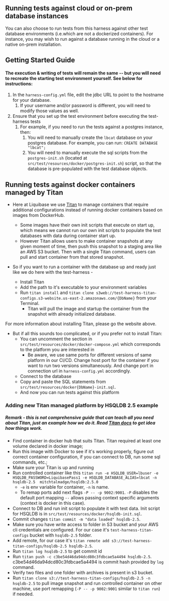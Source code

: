 ## Running tests against cloud or on-prem database instances

You can also choose to run tests from this harness against other test database environments (i.e.which are not a dockerized containers). 
For instance, you may wish to run against a database running in the cloud or a native on-prem installation.

## Getting Started Guide
#### The execution & writing of tests will remain the same -- but you will need to recreate the starting test environment yourself. See below for instructions:
1. In the `harness-config.yml` file, edit the jdbc URL to point to the hostname for your database.
    1. If your username and/or password is different, you will need to modify those values as well.
1. Ensure that you set up the test environment before executing the test-harness tests
    1. For example, if you need to run the tests against a postgres instance, then:
        1. You will need to manually create the `lbcat` database on your postgres database. 
        For example, you can run: `CREATE DATABASE "lbcat";`
        1. You will need to manually execute the sql scripts from the `postgres-init.sh` (located at `src/test/resources/docker/postgres-init.sh`)
        script, so that the database is pre-populated with the test database objects.


## Running tests against docker containers managed by Titan
* Here at Liquibase we use [Titan](https://github.com/titan-data/titan) to manage containers that require additional configurations
instead of running docker containers based on images from DockerHub.
  * Some images have their own init scripts that execute on start up, which means we cannot run our own init scripts to populate the test databases with data during container start up.
  * However Titan allows users to make container snapshots at any given moment of time, then push this snapshot to a staging area like an AWS S3 bucket.
Then with a single Titan command, users can pull and start container from that stored snapshot. 

* So if you want to run a container with the database up and ready just like we do here with the test-harness - 
  * Install Titan
  * Add the path to it's executable to your environment variables
  * Run `titan install` and `titan clone s3web://test-harness-titan-configs.s3-website.us-east-2.amazonaws.com/{DbName}` from your Terminal.
    * Titan will pull the image and startup the container from the snapshot with already initialized database.

For more information about installing Titan, please go the website above.

* But if all this sounds too complicated, or if you prefer not to install Titan: 
  * You can uncomment the section in `src/test/resources/docker/docker-compose.yml` which corresponds to the platform you are interested in
    * Be aware, we use same ports for different versions of same platform in our CI/CD. Change host port for the container if you want to run two versions simultaneously. 
    And change port in connection url in `harness-config.yml` accordingly.
  * Connect to the database 
  * Copy and paste the SQL statements from `src/test/resources/docker{DbName}-init.sql`. 
  * And now you can run tests against this platform

### Adding new Titan managed platform by HSQLDB 2.5 example
##### Remark - this is not comprehensive guide that can teach all you need about Titan, just an example how we do it. Read [Titan docs](https://titan-data.io/docs) to get idea how things work.
* Find container in docker hub that suits Titan. Titan required at least one volume declared in docker image; 
* Run this image with Docker to see if it's working properly, figure out correct container configuration, if you can connect to DB, run some sql commands, etc.;
* Make sure your Titan is up and running
* Run controlled container like this `titan run -e HSQLDB_USER=lbuser -e HSQLDB_PASSWORD=LiquibasePass1 -e HSQLDB_DATABASE_ALIAS=lbcat -n hsqldb-2.5  mitchtalmadge/hsqldb:2.5.0`
  * `-e` is env variable for container, `-n` is name. 
  * To remap ports add next flags `-P -- -p 9002:9001`. `-P` disables the default port mapping `--` allows passing context specific arguments (context is docker in this case).
* Connect to DB and run init script to populate it with test data. Init script for HSQLDB is in `src/test/resources/docker/hsqldb-init.sql`.
* Commit changes `titan commit -m "data loaded" hsqldb-2.5`.
* Make sure you have write access to folder in S3 bucket and your AWS cli credentials are configured. For our case it's `test-harness-titan-configs` bucket with `hsqldb-2.5` folder.
* Add remote, for our case it's `titan remote add s3://test-harness-titan-configs/hsqldb-2.5 hsqldb-2.5`.
* Run `titan log hsqldb-2.5` to get commit id
* Run `titan push -c c3be54d46da94dcd80c3fdbcae5a4494 hsqldb-2.5`. c3be54d46da94dcd80c3fdbcae5a4494 is commit hash provided by `log` command.
* Verify two files and one folder with archives is present in s3 bucket.
* Run `titan clone s3://test-harness-titan-configs/hsqldb-2.5 -n hsqldb-2.5` to pull image snapshot and run controlled container on other machine, use port remapping (`-P -- -p 9002:9001` similar to `titan run`) if needed.